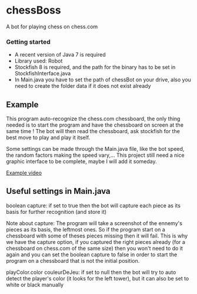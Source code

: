 # chessBoss

A bot for playing chess on chess.com

### Getting started
 - A recent version of Java 7 is required
 - Library used: Robot
 - Stockfish 8 is required, and the path for the binary has to be set in StockfishInterface.java
 - In Main.java you have to set the path of chessBot on your drive, also you need to create the folder data if it does not exist already
 
## Example

This program auto-recognize the chess.com chessboard, the only thing needed is to start the program and have the chessboard
on screen at the same time ! The bot will then read the chessboard, ask stockfish for the best move to play and play it itself.

Some settings can be made through the Main.java file, like the bot speed, the random factors making the speed vary,... This project
still need a nice graphic interface to be complete, maybe I will add it someday.

[Example video](https://www.youtube.com/watch?v=KRxwmpGqLFA)

## Useful settings in Main.java

boolean capture: if set to true then the bot will capture each piece as its basis for further recognition (and store it)

Note about capture: The program will take a screenshot of the ennemy's pieces as its basis, the leftmost ones. So if the program start on a chessboard with some of theses pieces missing then it will fail. This is why we have the capture option, if you captured the right pieces already (for a chessboard on chess.com of the same size) then you won't need to do it again and you can set the boolean capture to false in order to start the program on a chessboard that is not the initial position.

playColor.color couleurDeJeu: if set to null then the bot will try to auto detect the player's color (it looks for the left tower), but
it can also be set to white or black manually


